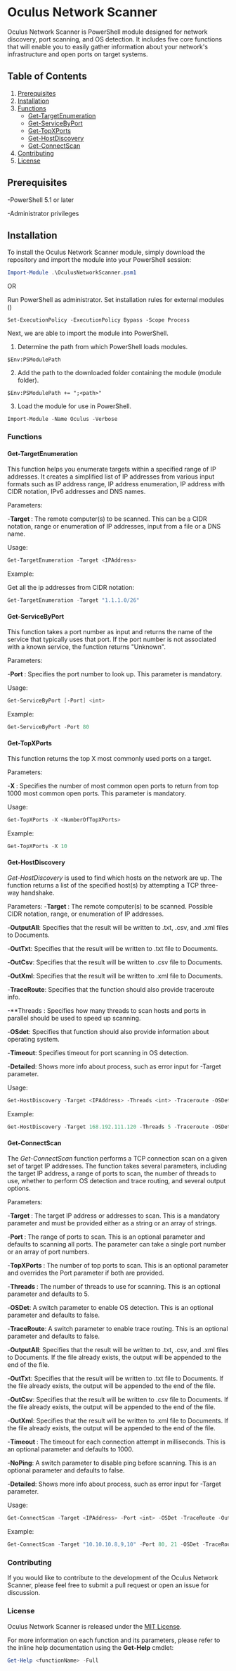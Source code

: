 # Oculus Network Scanner

Oculus Network Scanner is PowerShell module designed for network discovery, port scanning, and OS detection. It includes five core functions that will enable you to easily gather information about your network's infrastructure and open ports on target systems.

## Table of Contents

1. [Prerequisites](#prerequisites)
2. [Installation](#installation)
4. [Functions](#functions)
    * [Get-TargetEnumeration](#get-targetenumeration)
    * [Get-ServiceByPort](#get-servicebyport)
    * [Get-TopXPorts](#get-topxports)
    * [Get-HostDiscovery](#get-hostdiscovery)
    * [Get-ConnectScan](#get-connectscan)
5. [Contributing](#contributing)
6. [License](#license)

## Prerequisites

-PowerShell 5.1 or later

-Administrator privileges


## Installation

To install the Oculus Network Scanner module, simply download the repository and import the module into your PowerShell session:

```powershell
Import-Module .\OculusNetworkScanner.psm1
```
OR

Run PowerShell as administrator.
Set installation rules for external modules ()
```
Set-ExecutionPolicy -ExecutionPolicy Bypass -Scope Process
```
Next, we are able to import the module into PowerShell.

1. Determine the path from which PowerShell loads modules.
```
$Env:PSModulePath
```
2. Add the path to the downloaded folder containing the module (module folder).
```
$Env:PSModulePath += ";<path>"
```
3. Load the module for use in PowerShell.
```
Import-Module -Name Oculus -Verbose
```

### Functions

#### Get-TargetEnumeration
This function helps you enumerate targets within a specified range of IP addresses. It creates a simplified list of IP addresses from various input formats such as IP address range, IP address enumeration, IP address with CIDR notation, IPv6 addresses and DNS names.

Parameters:

-**Target <IPAddress>**: The remote computer(s) to be scanned. This can be a CIDR notation, range or enumeration of IP addresses, input from a file or a DNS name.

Usage:
  
```powershell
Get-TargetEnumeration -Target <IPAddress> 
```
  
Example:
  
Get all the ip addresses from CIDR notation: 
```powershell
Get-TargetEnumeration -Target "1.1.1.0/26" 
```

#### Get-ServiceByPort
This function takes a port number as input and returns the name of the service that typically uses that port. If the port number is not associated with a known service, the function returns "Unknown".

Parameters:

-**Port <int>**: Specifies the port number to look up. This parameter is mandatory.

Usage:
  
```powershell
Get-ServiceByPort [-Port] <int>
```

Example:
  
```powershell
Get-ServiceByPort -Port 80
``` 
#### Get-TopXPorts
This function returns the top X most commonly used ports on a target.
  
Parameters:

-**X <int>**: Specifies the number of most common open ports to return from top 1000 most common open ports. This parameter is mandatory.
  
Usage:
  
```powershell
Get-TopXPorts -X <NumberOfTopXPorts>
```
Example:
  
```powershell
Get-TopXPorts -X 10
``` 
#### Get-HostDiscovery
*Get-HostDiscovery* is used to find which hosts on the network are up. The function returns a list of the specified host(s) by attempting a TCP three-way handshake.

Parameters:
-**Target <IPAddress>**: The remote computer(s) to be scanned. Possible CIDR notation, range, or enumeration of IP addresses.
  
-**OutputAll**: Specifies that the result will be written to .txt, .csv, and .xml files to Documents.
  
-**OutTxt**: Specifies that the result will be written to .txt file to Documents.
  
-**OutCsv**: Specifies that the result will be written to .csv file to Documents.
  
-**OutXml**: Specifies that the result will be written to .xml file to Documents.
  
-**TraceRoute**: Specifies that the function should also provide traceroute info.
  
-**Threads <int>: Specifies how many threads to scan hosts and ports in parallel should be used to speed up scanning.
  
-**OSdet**: Specifies that function should also provide information about operating system.

-**Timeout**: Specifies timeout for port scanning in OS detection.

-**Detailed**: Shows more info about process, such as error input for -Target parameter.
  
Usage:
```powershell
Get-HostDiscovery -Target <IPAddress> -Threads <int> -Traceroute -OSDet -OutTxt
```
  
Example:
```powershell
Get-HostDiscovery -Target 168.192.111.120 -Threads 5 -Traceroute -OSDet -OutTxt
```  

#### Get-ConnectScan
The *Get-ConnectScan* function performs a TCP connection scan on a given set of target IP addresses. The function takes several parameters, including the target IP address, a range of ports to scan, the number of threads to use, whether to perform OS detection and trace routing, and several output options.

Parameters:
  
-**Target <IPAddress>**: The target IP address or addresses to scan. This is a mandatory parameter and must be provided either as a string or an array of strings.
  
-**Port <int>**: The range of ports to scan. This is an optional parameter and defaults to scanning all ports. The parameter can take a single port number or an array of port numbers.
  
-**TopXPorts <int>**: The number of top ports to scan. This is an optional parameter and overrides the Port parameter if both are provided.
  
-**Threads <int>**: The number of threads to use for scanning. This is an optional parameter and defaults to 5.
  
-**OSDet**: A switch parameter to enable OS detection. This is an optional parameter and defaults to false.
  
-**TraceRoute**: A switch parameter to enable trace routing. This is an optional parameter and defaults to false.
  
-**OutputAll**: Specifies that the result will be written to .txt, .csv, and .xml files to Documents. If the file already exists, the output will be appended to the end of the file.
  
-**OutTxt**: Specifies that the result will be written to .txt file to Documents. If the file already exists, the output will be appended to the end of the file.
  
-**OutCsv**: Specifies that the result will be written to .csv file to Documents. If the file already exists, the output will be appended to the end of the file.
  
-**OutXml**: Specifies that the result will be written to .xml file to Documents. If the file already exists, the output will be appended to the end of the file.
  
-**Timeout <int>**: The timeout for each connection attempt in milliseconds. This is an optional parameter and defaults to 1000.
  
-**NoPing**: A switch parameter to disable ping before scanning. This is an optional parameter and defaults to false.

-**Detailed**: Shows more info about process, such as error input for -Target parameter.
  
Usage:
  
```powershell
Get-ConnectScan -Target <IPAddress> -Port <int> -OSDet -TraceRoute -OutAll -Threads <int> -Timeout <int> -NoPing -Detailed
```
  
Example:
  
```powershell
Get-ConnectScan -Target "10.10.10.8,9,10" -Port 80, 21 -OSDet -TraceRoute -OutAll -Threads 10 -Timeout 2000 -NoPing -Detailed
```


### Contributing
If you would like to contribute to the development of the Oculus Network Scanner, please feel free to submit a pull request or open an issue for discussion.

### License
Oculus Network Scanner is released under the [MIT License](LICENSE).

For more information on each function and its parameters, please refer to the inline help documentation using the **Get-Help** cmdlet:

```powershell
Get-Help <functionName> -Full
```
